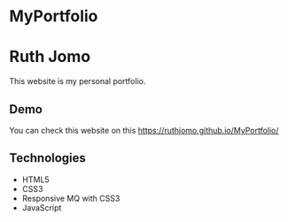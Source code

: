 # MyPortfolio
# Ruth Jomo
This website is my personal portfolio. 
## Demo

You can check this website on this https://ruthjomo.github.io/MyPortfolio/ 

## Technologies

* HTML5
* CSS3
* Responsive MQ with CSS3
* JavaScript


